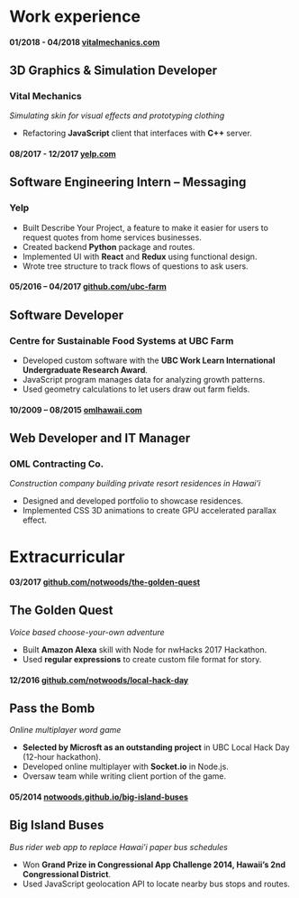 Work experience
===============

#### 01/2018 - 04/2018	[vitalmechanics.com](http://vitalmechanics.com)

3D Graphics & Simulation Developer
--------------------------------------------

### Vital Mechanics
*Simulating skin for visual effects and prototyping clothing*

+ Refactoring **JavaScript** client that interfaces with **C++** server.

#### 08/2017 - 12/2017	[yelp.com](https://yelp.com)

Software Engineering Intern – Messaging
--------------------------------------------

### Yelp

+ Built Describe Your Project, a feature to make it easier for users to request quotes from home services businesses.
+ Created backend **Python** package and routes.
+ Implemented UI with **React** and **Redux** using functional design.
+ Wrote tree structure to track flows of questions to ask users.

#### 05/2016 – 04/2017	[github.com/ubc-farm](https://github.com/ubc-farm)

Software Developer
------------------

### Centre for Sustainable Food Systems at UBC Farm

+ Developed custom software with the **UBC Work Learn International Undergraduate Research Award**.
+	JavaScript program manages data for analyzing growth patterns.
+	Used geometry calculations to let users draw out farm fields.


#### 10/2009 – 08/2015	[omlhawaii.com](http://omlhawaii.com)

Web Developer and IT Manager
----------------------------

### OML Contracting Co.
*Construction company building private resort residences in Hawai’i*

+	Designed and developed portfolio to showcase residences.
+	Implemented CSS 3D animations to create GPU accelerated parallax effect.


Extracurricular
===============

#### 03/2017	[github.com/notwoods/the-golden-quest](https://github.com/notwoods/the-golden-quest)

The Golden Quest
-------------
*Voice based choose-your-own adventure*

+	Built **Amazon Alexa** skill with Node for nwHacks 2017 Hackathon.
+ Used **regular expressions** to create custom file format for story.

#### 12/2016	[github.com/notwoods/local-hack-day](https://github.com/NotWoods/local-hack-day)

Pass the Bomb
-------------
*Online multiplayer word game*

+	**Selected by Microsft as an outstanding project** in UBC Local Hack Day (12-hour hackathon).
+ Developed online multiplayer with **Socket.io** in Node.js.
+ Oversaw team while writing client portion of the game.

#### 05/2014  [notwoods.github.io/big-island-buses](https://notwoods.github.io/big-island-buses)

Big Island Buses
----------------
*Bus rider web app to replace Hawai’i paper bus schedules*

+	Won **Grand Prize in Congressional App Challenge 2014, Hawaii’s 2nd Congressional District**.
+	Used JavaScript geolocation API to locate nearby bus stops and routes.
